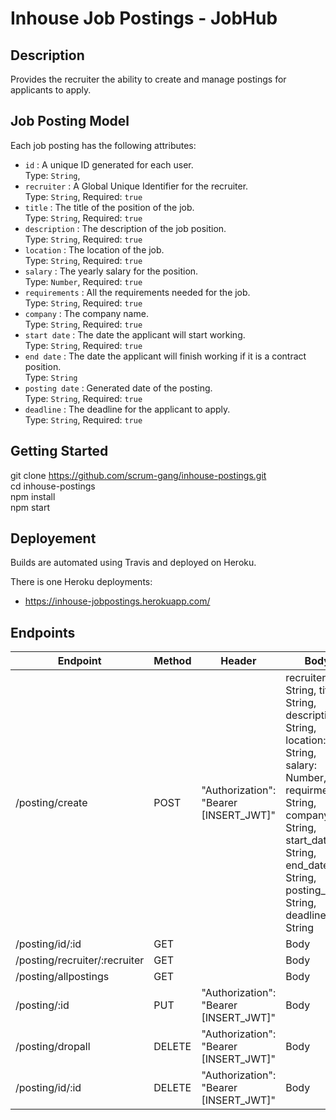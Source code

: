 # Inhouse Job Postings - JobHub

## Description 
Provides the recruiter the ability to create and manage postings for applicants to apply.

## Job Posting Model

Each job posting has the following attributes:

- `id` : A unique ID generated for each user.  
    Type: `String`,
- `recruiter` : A Global Unique Identifier for the recruiter.  
    Type: `String`, Required: `true`
- `title` : The title of the position of the job.  
    Type: `String`, Required: `true`
- `description` : The description of the job position.  
    Type: `String`, Required: `true`
- `location` : The location of the job.  
    Type: `String`, Required: `true`
- `salary` : The yearly salary for the position.  
    Type: `Number`, Required: `true`
- `requirements` : All the requirements needed for the job.  
    Type: `String`, Required: `true`
- `company` : The company name.  
    Type: `String`, Required: `true`
- `start date` : The date the applicant will start working.  
    Type: `String`, Required: `true`
- `end date` : The date the applicant will finish working if it is a contract position.  
    Type: `String`
- `posting date` : Generated date of the posting.  
    Type: `String`, Required: `true`
- `deadline` : The deadline for the applicant to apply.  
    Type: `String`, Required: `true`

## Getting Started

git clone https://github.com/scrum-gang/inhouse-postings.git  
cd inhouse-postings  
npm install  
npm start  

## Deployement

Builds are automated using Travis and deployed on Heroku.

There is one Heroku deployments:

-  <https://inhouse-jobpostings.herokuapp.com/>

## Endpoints

| Endpoint | Method | Header | Body | Output |
|----------|--------|--------|------|--------|
| /posting/create | POST | "Authorization": "Bearer [INSERT_JWT]" | recruiter: String,  title: String,  description: String,  location: String,  salary: Number,  requirments: String,  company: String,  start_date: String,  end_date: String,  posting_date: String,  deadline: String  | Creates a new job posting, returns the posting with the generated id |
| /posting/id/:id  | GET |  | Body | Output |
| /posting/recruiter/:recruiter | GET |  | Body | Output |
| /posting/allpostings| GET |  | Body | Output |
| /posting/:id | PUT | "Authorization": "Bearer [INSERT_JWT]" | Body | Output |
| /posting/dropall  | DELETE | "Authorization": "Bearer [INSERT_JWT]" | Body | Output |
| /posting/id/:id  | DELETE | "Authorization": "Bearer [INSERT_JWT]" | Body | Output |





